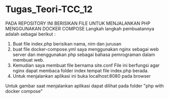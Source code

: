 # Tugas_Teori-TCC_12

PADA REPOSITORY INI BERISIKAN FILE UNTUK MENJALANKAN PHP MENGGUNAKAN DOCKER COMPOSE
Langkah langkah pembuatannya adalah sebagai berikut :
1. Buat file index.php berisikan nama, nim dan jurusan
2. buat file docker-compose.yml
   saya menggunakan nginx sebagai web server dan menggunakan php sebagai bahasa pemrograman dalam membuat web.
3. Kemudian saya membuat file bernama site.conf
   File ini berfungsi agar nginx dapat membaca folder index tempat file index.php berada.
4. Untuk menjalankan aplikasi ini buka localhost:8080 pada browser

Untuk gambar saat menjalankan aplikasi dapat dilihat pada folder "php with docker compose"
